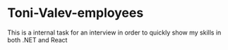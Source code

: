 # Toni-Valev-employees
This is a internal task for an interview in order to quickly show my skills in both .NET and React
